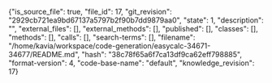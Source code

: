 {"is_source_file": true, "file_id": 17, "git_revision": "2929cb721ea9bd67137a5797b2f90b7dd9879aa0", "state": 1, "description": "", "external_files": [], "external_methods": [], "published": [], "classes": [], "methods": [], "calls": [], "search-terms": [], "filename": "/home/kavia/workspace/code-generation/easycalc-34671-34677/README.md", "hash": "38c78f65a6f7ca13df9ca62eff798885", "format-version": 4, "code-base-name": "default", "knowledge_revision": 17}